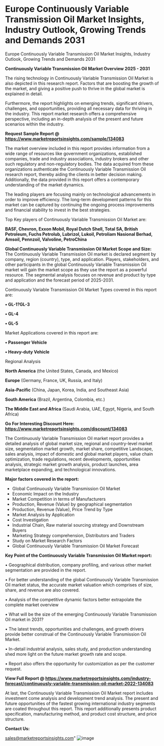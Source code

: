 # Europe Continuously Variable Transmission Oil Market Insights, Industry Outlook, Growing Trends and Demands 2031
Europe Continuously Variable Transmission Oil Market Insights, Industry Outlook, Growing Trends and Demands 2031

<Strong> Continuously Variable Transmission Oil Market Overview 2025 - 2031</strong>

The rising technology in Continuously Variable Transmission Oil Market is also depicted in this research report. Factors that are boosting the growth of the market, and giving a positive push to thrive in the global market is explained in detail.

Furthermore, the report highlights on emerging trends, significant drivers, challenges, and opportunities, providing all necessary data for thriving in the industry. This report market research offers a comprehensive perspective, including an in-depth analysis of the present and future scenarios within the industry.

<strong>Request Sample Report @ <a href=https://www.marketreportsinsights.com/sample/134083>https://www.marketreportsinsights.com/sample/134083</a></strong>

The market overview included in this report provides information from a wide range of resources like government organizations, established companies, trade and industry associations, industry brokers and other such regulatory and non-regulatory bodies. The data acquired from these organizations authenticate the Continuously Variable Transmission Oil research report, thereby aiding the clients in better decision making. Additionally, the data provided in this report offers a contemporary understanding of the market dynamics.

The leading players are focusing mainly on technological advancements in order to improve efficiency. The long-term development patterns for this market can be captured by continuing the ongoing process improvements and financial stability to invest in the best strategies.

Top Key players of Continuously Variable Transmission Oil Market are:

<strong>BASF, Chevron, Exxon Mobil, Royal Dutch Shell, Total SA, British Petroleum, Fuchs Petrolub, Lubrizol, Lukoil, Petroliam Nasional Berhad, Amsoil, Pennzoil, Valvoline, PetroChina</strong>

<strong><b>Global Continuously Variable Transmission Oil Market Scope and Size:</b></strong>
The Continuously Variable Transmission Oil market is declared segment by company, region (country), type, and application. Players, stakeholders, and other participants in the global Continuously Variable Transmission Oil market will gain the market scope as they use the report as a powerful resource. The segmental analysis focuses on revenue and product by type and application and the forecast period of 2025-2031.

Continuously Variable Transmission Oil Market Types covered in this report are:

<strong>• GL-1?GL-3

• GL-4

• GL-5</strong>

Market Applications covered in this report are:

<strong>• Passenger Vehicle

• Heavy-duty Vehicle</strong> 

Regional Analysis

<strong>North America</strong> (the United States, Canada, and Mexico)

<strong>Europe</strong> (Germany, France, UK, Russia, and Italy)

<strong>Asia-Pacific</strong> (China, Japan, Korea, India, and Southeast Asia)

<strong>South America</strong> (Brazil, Argentina, Colombia, etc.)

<strong>The Middle East and Africa</strong> (Saudi Arabia, UAE, Egypt, Nigeria, and South Africa)

<strong>Go For Interesting Discount Here: <a href=https://www.marketreportsinsights.com/discount/134083>https://www.marketreportsinsights.com/discount/134083</a></strong>

The Continuously Variable Transmission Oil market report provides a detailed analysis of global market size, regional and country-level market size, segmentation market growth, market share, competitive Landscape, sales analysis, impact of domestic and global market players, value chain optimization, trade regulations, recent developments, opportunities analysis, strategic market growth analysis, product launches, area marketplace expanding, and technological innovations.

<strong><b>Major factors covered in the report:</b></strong>
<ul>
  <li>Global Continuously Variable Transmission Oil Market </li>
  <li>Economic Impact on the Industry</li>
  <li>Market Competition in terms of Manufacturers</li>
  <li>Production, Revenue (Value) by geographical segmentation</li>
  <li>Production, Revenue (Value), Price Trend by Type</li>
  <li>Market Analysis by Application</li>
  <li>Cost Investigation</li>
  <li>Industrial Chain, Raw material sourcing strategy and Downstream Buyers</li>
  <li>Marketing Strategy comprehension, Distributors and Traders</li>
  <li>Study on Market Research Factors</li>
  <li>Global Continuously Variable Transmission Oil Market Forecast</li>
</ul>

<strong><b>Key Point of the Continuously Variable Transmission Oil Market report:</b></strong>

• Geographical distribution, company profiling, and various other market segmentation are provided in the report.

• For better understanding of the global Continuously Variable Transmission Oil market status, the accurate market valuation which comprises of size, share, and revenue are also covered.

• Analysis of the competitive dynamic factors better extrapolate the complete market overview

• What will be the size of the emerging Continuously Variable Transmission Oil market in 2031?

• The latest trends, opportunities and challenges, and growth drivers provide better construal of the Continuously Variable Transmission Oil Market.

• In-detail industrial analysis, sales study, and production understanding shed more light on the future market growth rate and scope.

• Report also offers the opportunity for customization as per the customer request.

<strong><b>View Full Report @ <a href=https://www.marketreportsinsights.com/industry-forecast/continuously-variable-transmission-oil-market-2022-134083>https://www.marketreportsinsights.com/industry-forecast/continuously-variable-transmission-oil-market-2022-134083</a></b></strong>


At last, the Continuously Variable Transmission Oil Market report includes investment come analysis and development trend analysis. The present and future opportunities of the fastest growing international industry segments are coated throughout this report. This report additionally presents product specification, manufacturing method, and product cost structure, and price structure.

<strong>Contact Us:</strong>

sales@marketreportsinsights.com"
![image](https://github.com/user-attachments/assets/0479fd8a-8801-4971-9b68-b2e26c04220d)
